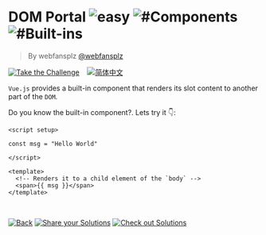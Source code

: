 <!--info-header-start--><h1>DOM Portal <img src="https://img.shields.io/badge/-easy-7aad0c" alt="easy"/> <img src="https://img.shields.io/badge/-%23Components-999" alt="#Components"/> <img src="https://img.shields.io/badge/-%23Built--ins-999" alt="#Built-ins"/></h1><blockquote><p>By webfansplz <a href="https://github.com/webfansplz" target="_blank">@webfansplz</a></p></blockquote><p><a href="https://sfc.vuejs.org/#eNpdUsFqwzAM/RXNpwQa9z7aso0xOlhhbINdfGiaqKvBsU2sdC0h/z6paUe3gw1G7+k9PblX9zHqfYfqVs1S1dpIkJC6uDDe+Cr4RNCkL5iDUUt0LsBnaF1tlJRn05Fxws4Im+hKQn4BzG6KAt7Q19gmsAQUoIRqZ10N6LBBTxC2QDuE9SbUxzUUxchLsfSLvj+JDgMryFukrtqribLc+aAJE2lK7N02MbQEzAsd9x5g24aGPd/xaExNVHRkXRLfv9Aaxf4GJ2xwAniIWF0x91Zo46BnCkd1qerpObcRcGmVGfUYmlcGl86oCWQ5zBfQy2SWuNieEpE0ZOp/CIAx7++2jJFR83GYjJXysT56zM4AveUUuKlEZFSu8WATpSzPNYUHfCpdOmZ/iXWoOslei7q23mO7/Fi9CGFVUrV79s56fPdlTLsgfo0x/C1kBVfLvyyFaywrAgPfctTwAwRzylw=" target="_blank"><img src="https://img.shields.io/badge/-Take%20the%20Challenge-213547?logo=vue.js&logoColor=42b883" alt="Take the Challenge"/></a> &nbsp;&nbsp;&nbsp;<a href="./README.zh-CN.md" target="_blank"><img src="https://img.shields.io/badge/-%E7%AE%80%E4%BD%93%E4%B8%AD%E6%96%87-gray" alt="简体中文"/></a> </p><!--info-header-end-->


`Vue.js` provides a built-in component that renders its slot content to another part of the `DOM`. 

Do you know the built-in component?. Lets try it 👇: 

```vue
<script setup>

const msg = "Hello World"

</script>

<template>
  <!-- Renders it to a child element of the `body` -->
  <span>{{ msg }}</span>
</template>


```

<!--info-footer-start--><br><a href="../../README.md" target="_blank"><img src="https://img.shields.io/badge/-Back-grey" alt="Back"/></a> <a href="https://github.com/webfansplz/vuejs-challenges/issues/new?labels=answer,en&template=0-answer.md&title=13%20-%20DOM%20Portal" target="_blank"><img src="https://img.shields.io/badge/-Share%20your%20Solutions-teal" alt="Share your Solutions"/></a> <a href="https://github.com/webfansplz/vuejs-challenges/issues?q=label%3A13+label%3Aanswer" target="_blank"><img src="https://img.shields.io/badge/-Check%20out%20Solutions-de5a77?logo=awesome-lists&logoColor=white" alt="Check out Solutions"/></a> <!--info-footer-end-->
